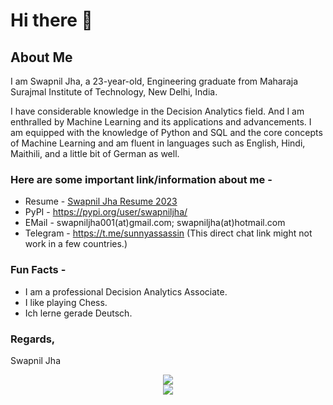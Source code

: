 # Hi there 👋

<!--
**swapniljha001/swapniljha001** is a ✨ _special_ ✨ repository because its `README.md` (this file) appears on your GitHub profile.

Here are some ideas to get you started:

- 🔭 I’m currently working on ...
- 🌱 I’m currently learning ...
- 👯 I’m looking to collaborate on ...
- 🤔 I’m looking for help with ...
- 💬 Ask me about ...
- 📫 How to reach me: ...
- 😄 Pronouns: ...
- ⚡ Fun fact: ...
-->

## About Me
I am Swapnil Jha, a 23-year-old, Engineering graduate from Maharaja Surajmal Institute of Technology, New Delhi, India.

I have considerable knowledge in the Decision Analytics field. And I am enthralled by Machine Learning and its applications and advancements. I am equipped with the knowledge of Python and SQL and the core concepts of Machine Learning and am fluent in languages such as English, Hindi, Maithili, and a little bit of German as well.

### Here are some important link/information about me -

* Resume - [Swapnil Jha Resume 2023](https://sunny.techglobule.com/wp-content/uploads/2023/01/Resume-Swapnil-Jha-23.01.07.pdf)
* PyPI - https://pypi.org/user/swapniljha/
* EMail - swapniljha001(at)gmail.com; swapniljha(at)hotmail.com
* Telegram - https://t.me/sunnyassassin (This direct chat link might not work in a few countries.)

### Fun Facts -
* I am a professional Decision Analytics Associate.
* I like playing Chess.
* Ich lerne gerade Deutsch.

### Regards,
 Swapnil Jha
 
<p align="center">
<img src="https://github-readme-stats.vercel.app/api?username=swapniljha001&&show_icons=true&title_color=08fdd8&icon_color=bb2acf&text_color=ffffff&bg_color=0a192f&count_private=true"/>
<br>
<img src="https://github-readme-stats.vercel.app/api/top-langs/?username=swapniljha001"/>
</p>
